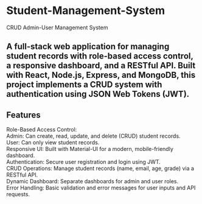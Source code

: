 # Student-Management-System
CRUD Admin-User Management System

<h2>A full-stack web application for managing student records with role-based access control, a responsive dashboard, and a RESTful API. Built with React, Node.js, Express, and MongoDB, this project implements a CRUD system with authentication using JSON Web Tokens (JWT).</h2>

<h2>Features</h2> 
Role-Based Access Control: <br>
Admin: Can create, read, update, and delete (CRUD) student records.<br>
User: Can only view student records.<br>
Responsive UI: Built with Material-UI for a modern, mobile-friendly dashboard.<br>
Authentication: Secure user registration and login using JWT.<br>
CRUD Operations: Manage student records (name, email, age, grade) via a RESTful API.<br>
Dynamic Dashboard: Separate dashboards for admin and user roles.<br>
Error Handling: Basic validation and error messages for user inputs and API requests.<br>
